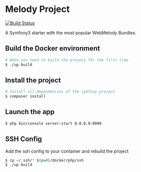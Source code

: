 Melody Project
================

[![Build Status](https://travis-ci.org/KevinRaimbaud/MelodyProject.svg?branch=master)](https://travis-ci.org/KevinRaimbaud/MelodyProject)

A Symfony3 starter with the most popular WebMelody Bundles.

## Build the Docker environment
    
```bash
# When you need to build the projecy for the first time
$ ./up build
```

## Install the project
    
```bash
# Install all dependencies of the symfony project
$ composer install
```

## Launch the app
 
 ```bash
 $ php bin/console server:start 0.0.0.0:8000
 ```
 
## SSH Config
Add the ssh config to your container and rebuild the project
 ```bash
 $ cp ~/.ssh/* $(pwd)/docker/php/ssh
 $ ./up build
 ```
    
    